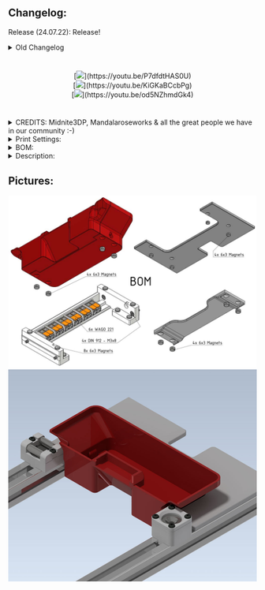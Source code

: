 ## Changelog:
Release (24.07.22): Release!
<details>
  <summary>
    Old Changelog
  </summary>
- Nothing yet.
</details>

#
<center>[<img src="https://img.youtube.com/vi/P7dfdtHAS0U/maxresdefault.jpg" width="50%">](https://youtu.be/P7dfdtHAS0U)<br>
[<img src="https://img.youtube.com/vi/KiGKaBCcbPg/maxresdefault.jpg" width="50%">](https://youtu.be/KiGKaBCcbPg)<br>
[<img src="https://img.youtube.com/vi/od5NZhmdGk4/maxresdefault.jpg" width="50%">](https://youtu.be/od5NZhmdGk4)<br></center>

#

#

<details>
  <summary>
    CREDITS: Midnite3DP, Mandalaroseworks & all the great people we have in our community :-)
  </summary>
* Midnite3DP: <a href="https://github.com/Midnite3DP/voron-bedpan">Original Bedpan</a>, Thank you very much for the Idea!!! It's basically his work just with a lot modifications, cableholder and a new bucket :-)<br>
* Mandalaroseworks: Thanks guys for making that amazing Kinematic Mount! Without you, this won't be possible!<br>
* Community: Feelingwise discord is a Place filled with only nice and always helpful People! A special thanks to all of them, i personally just love everyone there!<br>
</details>

<details>
  <summary>
    Print Settings:
  </summary>
- Default Voron settings, correct orientation, no supports needed!<br>
</details>

<details>
  <summary>
    BOM:
  </summary>
- 20x 6x3 Magnets!<br>
- 4x M3x8 SHCS - DIN 912<br>
- 6x WAGO 221<br>
</details>

<details>
  <summary>
    Description:
  </summary>
Get the Power of your Kinematics mount! Easy removable and mountable bed and Bucket!<br>
There is not much to say, watch simply the Video!<br>
</details>

## Pictures:
![](./Images/BOM.jpg)
![](./Images/1.jpg)
